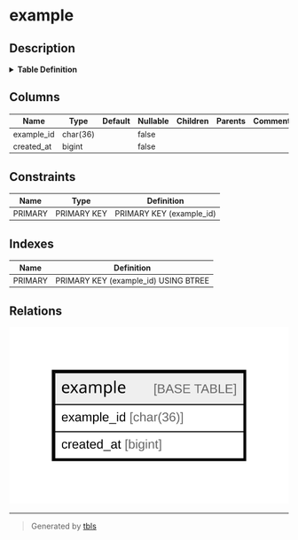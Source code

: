 # example

## Description

<details>
<summary><strong>Table Definition</strong></summary>

```sql
CREATE TABLE `example` (
  `example_id` char(36) NOT NULL,
  `created_at` bigint NOT NULL,
  PRIMARY KEY (`example_id`)
) ENGINE=InnoDB DEFAULT CHARSET=utf8mb4 COLLATE=utf8mb4_0900_ai_ci
```

</details>

## Columns

| Name | Type | Default | Nullable | Children | Parents | Comment |
| ---- | ---- | ------- | -------- | -------- | ------- | ------- |
| example_id | char(36) |  | false |  |  |  |
| created_at | bigint |  | false |  |  |  |

## Constraints

| Name | Type | Definition |
| ---- | ---- | ---------- |
| PRIMARY | PRIMARY KEY | PRIMARY KEY (example_id) |

## Indexes

| Name | Definition |
| ---- | ---------- |
| PRIMARY | PRIMARY KEY (example_id) USING BTREE |

## Relations

![er](example.svg)

---

> Generated by [tbls](https://github.com/k1LoW/tbls)

